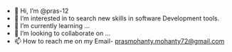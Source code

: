 - 👋 Hi, I’m @pras-12
- 👀 I’m interested in to search new skills in software Development tools.
- 🌱 I’m currently learning ...
- 💞️ I’m looking to collaborate on ...
- 📫 How to reach me on my Email- prasmohanty.mohanty72@gmail.com

<!---
pras-12/pras-12 is a ✨ special ✨ repository because its `README.md` (this file) appears on your GitHub profile.
You can click the Preview link to take a look at your changes.
--->

